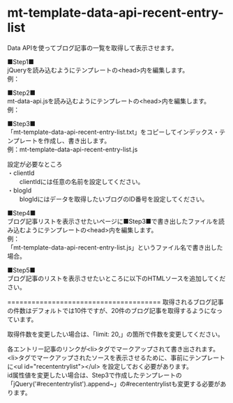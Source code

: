 mt-template-data-api-recent-entry-list
======================================
Data APIを使ってブログ記事の一覧を取得して表示させます。  

■Step1■  
jQueryを読み込むようにテンプレートの&lt;head&gt;内を編集します。  
例：  
<script src="http://your-url/jquery.min.js"></script>

■Step2■  
mt-data-api.jsを読み込むようにテンプレートの&lt;head&gt;内を編集します。  
例：  
<script type="text/javascript" src="http://your-url/mt-static/data-api/v1/js/mt-data-api.js"></script>
  
■Step3■  
「mt-template-data-api-recent-entry-list.txt」をコピーしてインデックス・テンプレートを作成し、書き出します。  
例：mt-template-data-api-recent-entry-list.js  

設定が必要なところ  
・clientId  
　　clientIdには任意の名前を設定してください。  
・blogId  
　　blogIdにはデータを取得したいブログのID番号を設定してください。  

■Step4■  
ブログ記事リストを表示させたいページに■Step3■で書き出したファイルを読み込むようにテンプレートの&lt;head&gt;内を編集します。  
例：  
「mt-template-data-api-recent-entry-list.js」というファイル名で書き出した場合。  
<script type="text/javascript" src="http://your-url/mt-template-data-api-recent-entry-list.js"></script>

■Step5■  
ブログ記事のリストを表示させたいところに以下のHTMLソースを追加してください。    
<ul id="recententrylist"></ul>

======================================
取得されるブログ記事の件数はデフォルトでは10件ですが、20件のブログ記事を取得するようになっています。  

取得件数を変更したい場合は、「limit: 20,」の箇所で件数を変更してください。  

各エントリー記事のリンクが&lt;li&gt;タグでマークアップされて書き出されます。  
&lt;li&gt;タグでマークアップされたソースを表示させるために、事前にテンプレートに&lt;ul id="recententrylist"&gt;&lt;/ul&gt;  を設定しておく必要があります。  
id属性値を変更したい場合は、Step3で作成したテンプレートの「jQuery('#recententrylist').append~」の#recententrylistも変更する必要があります。
